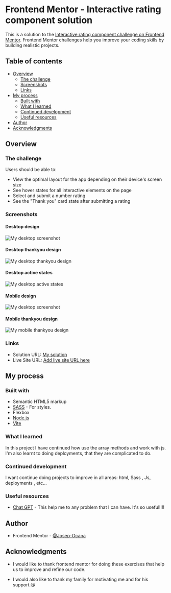 # Frontend Mentor - Interactive rating component solution

This is a solution to the [Interactive rating component challenge on Frontend Mentor](https://www.frontendmentor.io/challenges/interactive-rating-component-koxpeBUmI). Frontend Mentor challenges help you improve your coding skills by building realistic projects.

## Table of contents

-   [Overview](#overview)
    -   [The challenge](#the-challenge)
    -   [Screenshots](#screenshots)
    -   [Links](#links)
-   [My process](#my-process)
    -   [Built with](#built-with)
    -   [What I learned](#what-i-learned)
    -   [Continued development](#continued-development)
    -   [Useful resources](#useful-resources)
-   [Author](#author)
-   [Acknowledgments](#acknowledgments)

## Overview

### The challenge

Users should be able to:

-   View the optimal layout for the app depending on their device's screen size
-   See hover states for all interactive elements on the page
-   Select and submit a number rating
-   See the "Thank you" card state after submitting a rating

### Screenshots

#### Desktop design

![My desktop screenshot](./screenshots/desktop-design.jpeg)

#### Desktop thankyou design

![My desktop thankyou design](./screenshots/desktop-thankyou-state.jpeg)

#### Desktop active states

![My desktop active states](./screenshots/active-states.jpeg)

#### Mobile design

![My desktop screenshot](./screenshots/mobile-design.jpeg)

#### Mobile thankyou design

![My mobile thankyou design ](./screenshots/mobile-thankyou-state.jpeg)

### Links

-   Solution URL: [My solution](https://github.com/Josep-Ocana/frontend-vite-interactive-rating-component-main)
-   Live Site URL: [Add live site URL here](https://your-live-site-url.com)

## My process

### Built with

-   Semantic HTML5 markup
-   [SASS](https://sass-lang.com/) - For styles.
-   Flexbox
-   [Node.js](https://nodejs.org/en)
-   [Vite](https://vitejs.dev/)

### What I learned

In this project I have continued how use the array methods and work with js.  
I'm also learnt to doing deployments, that they are complicated to do.

### Continued development

I want continue doing projects to improve in all areas: html, Sass , Js, deployments , etc...

### Useful resources

-   [Chat GPT](https://chatgpt.com/) - This help me to any problem that I can have. It's so useful!!!!

## Author

-   Frontend Mentor - [@Josep-Ocana](https://www.frontendmentor.io/profile/Josep-Ocana)

## Acknowledgments

-   I would like to thank frontend mentor for doing these exercises that help us to improve and refine our code.

-   I would also like to thank my family for motivating me and for his support.😘
